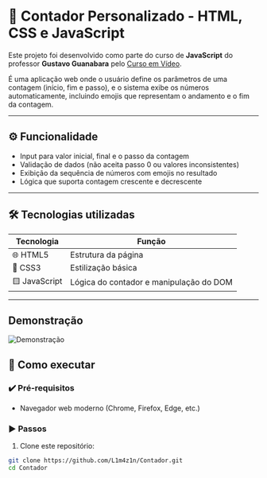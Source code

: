 # 🔢 Contador Personalizado - HTML, CSS e JavaScript

Este projeto foi desenvolvido como parte do curso de **JavaScript** do professor **Gustavo Guanabara** pelo [Curso em Vídeo](https://www.cursoemvideo.com/).

É uma aplicação web onde o usuário define os parâmetros de uma contagem (início, fim e passo), e o sistema exibe os números automaticamente, incluindo emojis que representam o andamento e o fim da contagem.

---

## ⚙️ Funcionalidade

- Input para valor inicial, final e o passo da contagem
- Validação de dados (não aceita passo 0 ou valores inconsistentes)
- Exibição da sequência de números com emojis no resultado
- Lógica que suporta contagem crescente e decrescente

---

## 🛠 Tecnologias utilizadas

| Tecnologia   | Função                                      |
|--------------|----------------------------------------------|
| 🌐 HTML5     | Estrutura da página                          |
| 🎨 CSS3      | Estilização básica                           |
| 🟨 JavaScript | Lógica do contador e manipulação do DOM      |

---

## Demonstração
![Demonstração](/demonstracao.jpg)

## 🚀 Como executar

### ✔️ Pré-requisitos

- Navegador web moderno (Chrome, Firefox, Edge, etc.)

### ▶️ Passos

1. Clone este repositório:

```bash
git clone https://github.com/L1m4z1n/Contador.git
cd Contador
